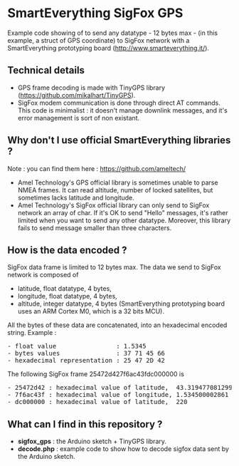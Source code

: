# SmartEverything SigFox GPS
Example code showing of to send any datatype - 12 bytes max - (in this example, a struct of GPS coordinate) to SigFox network with a SmartEverything prototyping board (http://www.smarteverything.it/).


## Technical details
- GPS frame decoding is made with TinyGPS library (https://github.com/mikalhart/TinyGPS).
- SigFox modem communication is done through direct AT commands. This code is minimalist : it doesn't manage downlink messages, and it's error management is sort of non existant.


## Why don't I use official SmartEverything libraries ?
Note : you can find them here : https://github.com/ameltech/

- Amel Technology's GPS official library is sometimes unable to parse NMEA frames. It can read altitude, number of locked satellites, but sometimes lacks latitude and longitude.
- Amel Technology's SigFox official library can only send to SigFox network an array of char. If it's OK  to send "Hello" messages, it's rather limited when you want to send any other datatype. Moreover, this library fails to send message smaller than three characters.


## How is the data encoded ?

SigFox data frame is limited to 12 bytes max. The data we send to SigFox network is composed of
- latitude, float datatype, 4 bytes,
- longitude, float datatype, 4 bytes,
- altitude, integer datatype, 4 bytes (SmartEverything prototyping board uses an ARM Cortex M0, which is a 32 bits MCU).

All the bytes of these data are concatenated, into an hexadecimal encoded string. Example :
<pre>
- float value                : 1.5345
- bytes values               : 37 71 45 66
- hexadecimal representation : 25 47 2D 42
</pre>

The following SigFox frame 25472d427f6ac43fdc000000 is
<pre>
- 25472d42 : hexadecimal value of latitude,  43.319477081299
- 7f6ac43f : hexadecimal value of longitude, 1.534500002861
- dc000000 : hexadecimal value of latitude,  220
</pre>


## What can I find in this repository ?
- __sigfox_gps__ : the Arduino sketch + TinyGPS library.
- __decode.php__ : example code to show how to decode sigfox data sent by the Arduino sketch.
